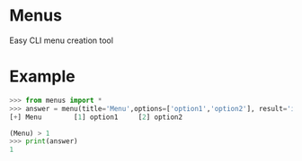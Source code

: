 # Menus
Easy CLI menu creation tool

# Example
```py
>>> from menus import *
>>> answer = menu(title='Menu',options=['option1','option2'], result='index')
[+] Menu        [1] option1     [2] option2

(Menu) > 1
>>> print(answer)
1
```
